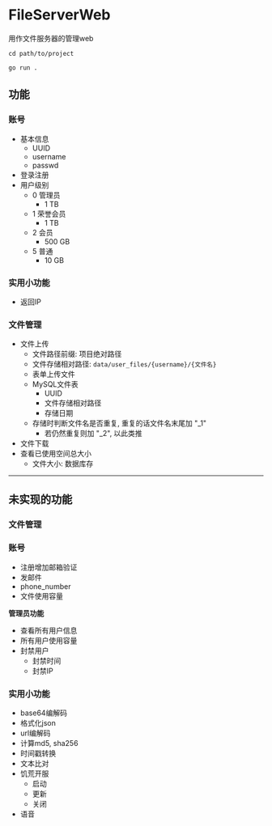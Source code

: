 # FileServerWeb
用作文件服务器的管理web


```shell
cd path/to/project

go run .
```

## 功能

### 账号
- 基本信息
  - UUID
  - username
  - passwd
- 登录注册
- 用户级别
  - 0 管理员
    - 1 TB
  - 1 荣誉会员
    - 1 TB
  - 2 会员
    - 500 GB
  - 5 普通
    - 10 GB

### 实用小功能
- 返回IP

### 文件管理
- 文件上传
  - 文件路径前缀: 项目绝对路径
  - 文件存储相对路径: `data/user_files/{username}/{文件名}`
  - 表单上传文件
  - MySQL文件表
    - UUID
    - 文件存储相对路径
    - 存储日期
  - 存储时判断文件名是否重复, 重复的话文件名末尾加 "_1"
    - 若仍然重复则加 "_2", 以此类推
- 文件下载
- 查看已使用空间总大小
  - 文件大小: 数据库存

---

## 未实现的功能

### 文件管理
### 账号
- 注册增加邮箱验证
- 发邮件
- phone_number
- 文件使用容量

__管理员功能__
- 查看所有用户信息
- 所有用户使用容量
- 封禁用户
  - 封禁时间
  - 封禁IP

### 实用小功能

- base64编解码
- 格式化json
- url编解码
- 计算md5, sha256
- 时间戳转换
- 文本比对
- 饥荒开服
  - 启动
  - 更新
  - 关闭
- 语音
